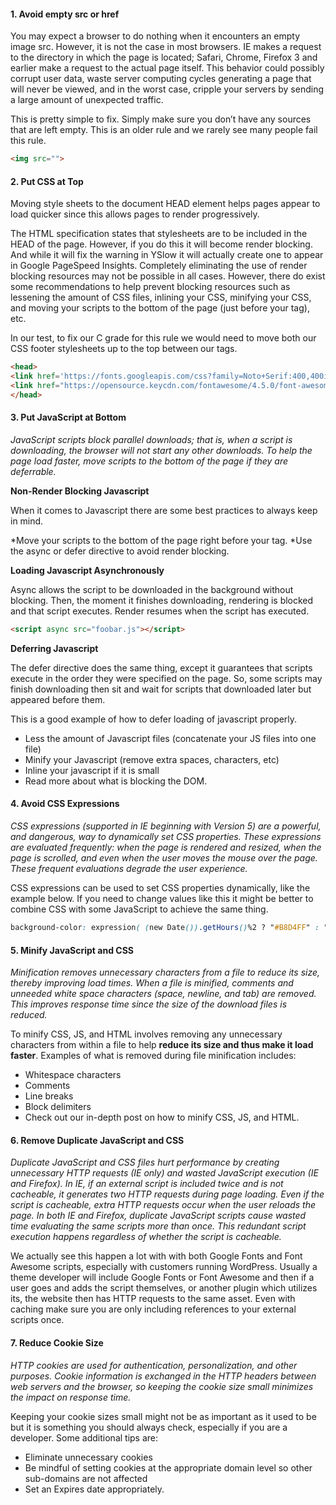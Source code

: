 #### <a name="s1"></a>1. Avoid empty src or href
You may expect a browser to do nothing when it encounters an empty image src. However, it is not the case in most browsers. IE makes a request to the directory in which the page is located; Safari, Chrome, Firefox 3 and earlier make a request to the actual page itself. This behavior could possibly corrupt user data, waste server computing cycles generating a page that will never be viewed, and in the worst case, cripple your servers by sending a large amount of unexpected traffic. 

This is pretty simple to fix. Simply make sure you don’t have any sources that are left empty. This is an older rule and we rarely see many people fail this rule.

```html
<img src="">

```

#### <a name="s2"></a>2. Put CSS at Top
Moving style sheets to the document HEAD element helps pages appear to load quicker since this allows pages to render progressively.

The HTML specification states that stylesheets are to be included in the HEAD of the page. However, if you do this it will become render blocking. And while it will fix the warning in YSlow it will actually create one to appear in Google PageSpeed Insights. Completely eliminating the use of render blocking resources may not be possible in all cases. However, there do exist some recommendations to help prevent blocking resources such as lessening the amount of CSS files, inlining your CSS, minifying your CSS, and moving your scripts to the bottom of the page (just before your </body> tag), etc.

In our test, to fix our C grade for this rule we would need to move both our CSS footer stylesheets up to the top between our <head></head> tags.

```html
<head>
<link href='https://fonts.googleapis.com/css?family=Noto+Serif:400,400italic,700' rel='stylesheet' type='text/css'>
<link href="https://opensource.keycdn.com/fontawesome/4.5.0/font-awesome.min.css" rel="stylesheet">
</head>
```

#### <a name="s3"></a>3. Put JavaScript at Bottom
*JavaScript scripts block parallel downloads; that is, when a script is downloading, the browser will not start any other downloads. To help the page load faster, move scripts to the bottom of the page if they are deferrable.*

**Non-Render Blocking Javascript**

When it comes to Javascript there are some best practices to always keep in mind.

*Move your scripts to the bottom of the page right before your </body> tag.
*Use the async or defer directive to avoid render blocking.

**Loading Javascript Asynchronously**

Async allows the script to be downloaded in the background without blocking. Then, the moment it finishes downloading, rendering is blocked and that script executes. Render resumes when the script has executed.

```html
<script async src="foobar.js"></script>
```

**Deferring Javascript**

The defer directive does the same thing, except it guarantees that scripts execute in the order they were specified on the page. So, some scripts may finish downloading then sit and wait for scripts that downloaded later but appeared before them.

This is a good example of how to defer loading of javascript properly.

* Less the amount of Javascript files (concatenate your JS files into one file)
* Minify your Javascript (remove extra spaces, characters, etc)
* Inline your javascript if it is small
* Read more about what is blocking the DOM.


#### <a name="s4"></a>4. Avoid CSS Expressions
*CSS expressions (supported in IE beginning with Version 5) are a powerful, and dangerous, way to dynamically set CSS properties. These expressions are evaluated frequently: when the page is rendered and resized, when the page is scrolled, and even when the user moves the mouse over the page. These frequent evaluations degrade the user experience.*

CSS expressions can be used to set CSS properties dynamically, like the example below. If you need to change values like this it might be better to combine CSS with some JavaScript to achieve the same thing.

```css
background-color: expression( (new Date()).getHours()%2 ? "#B8D4FF" : "#F08A00" );
```

#### <a name="s5"></a>5. Minify JavaScript and CSS
*Minification removes unnecessary characters from a file to reduce its size, thereby improving load times. When a file is minified, comments and unneeded white space characters (space, newline, and tab) are removed. This improves response time since the size of the download files is reduced.*

To minify CSS, JS, and HTML involves removing any unnecessary characters from within a file to help **reduce its size and thus make it load faster**. Examples of what is removed during file minification includes:

* Whitespace characters
* Comments
* Line breaks
* Block delimiters
* Check out our in-depth post on how to minify CSS, JS, and HTML.


#### <a name="s6"></a>6. Remove Duplicate JavaScript and CSS
*Duplicate JavaScript and CSS files hurt performance by creating unnecessary HTTP requests (IE only) and wasted JavaScript execution (IE and Firefox). In IE, if an external script is included twice and is not cacheable, it generates two HTTP requests during page loading. Even if the script is cacheable, extra HTTP requests occur when the user reloads the page. In both IE and Firefox, duplicate JavaScript scripts cause wasted time evaluating the same scripts more than once. This redundant script execution happens regardless of whether the script is cacheable.*

We actually see this happen a lot with with both Google Fonts and Font Awesome scripts, especially with customers running WordPress. Usually a theme developer will include Google Fonts or Font Awesome and then if a user goes and adds the script themselves, or another plugin which utilizes its, the website then has HTTP requests to the same asset. Even with caching make sure you are only including references to your external scripts once.


#### <a name="s7"></a>7. Reduce Cookie Size
*HTTP cookies are used for authentication, personalization, and other purposes. Cookie information is exchanged in the HTTP headers between web servers and the browser, so keeping the cookie size small minimizes the impact on response time.*

Keeping your cookie sizes small might not be as important as it used to be but it is something you should always check, especially if you are a developer. Some additional tips are:

* Eliminate unnecessary cookies
* Be mindful of setting cookies at the appropriate domain level so other sub-domains are not affected
* Set an Expires date appropriately.